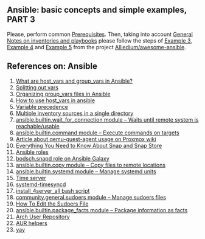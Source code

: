 ## Ansible: basic concepts and simple examples, PART 3 ##

Please, perform common [Prerequisites](https://github.com/Alliedium/awesome-ansible/tree/main/README.md#prerequisites).
Then, taking into account [General Notes on inventories and playbooks](https://github.com/Alliedium/awesome-ansible#2-general-notes-on-creating-your-own-custom-inventory-and-playbooks)
please follow the steps of [Example 3](https://github.com/Alliedium/awesome-ansible/blob/main/03-change-hostnames), [Example 4](https://github.com/Alliedium/awesome-ansible/blob/main/04-multiple-tasks-ubuntu) and [Example 5](https://github.com/Alliedium/awesome-ansible/blob/main/05-multiple-tasks-manjaro)
from the project [Alliedium/awesome-ansible](https://github.com/Alliedium/awesome-ansible/).

## References on: Ansible ##

1. [What are host_vars and group_vars in Ansible?](https://www.youtube.com/watch?v=ob2hbEyIlEo)
2. [Splitting out vars](https://docs.ansible.com/ansible/latest//inventory_guide/intro_inventory.html#splitting-out-vars)
3. [Organizing group_vars files in Ansible](https://medium.com/@toja/organizing-group-vars-files-in-ansible-2b5f5a1568b3)
4. [How to use host_vars in ansible](https://stackoverflow.com/questions/69039464/how-to-use-host-vars-in-ansible)
5. [Variable precedence](https://docs.ansible.com/ansible/latest/playbook_guide/playbooks_variables.html#understanding-variable-precedence)
6. [Multiple inventory sources in a single directory](https://docs.ansible.com/ansible/latest/inventory_guide/intro_inventory.html#inventory-directory)
7. [ansible.builtin.wait_for_connection module – Waits until remote system is reachable/usable](https://docs.ansible.com/ansible/latest/collections/ansible/builtin/wait_for_connection_module.html)
8. [ansible.builtin.command module – Execute commands on targets](https://docs.ansible.com/ansible/latest/collections/ansible/builtin/command_module.html)
9. [Article about qemu-guest-agent usage on Proxmox wiki](https://pve.proxmox.com/wiki/Qemu-guest-agent)
10. [Everything You Need to Know About Snap and Snap Store](https://www.makeuseof.com/everything-you-need-to-know-about-snap-and-snap-store/)
11. [Ansible roles](https://docs.ansible.com/ansible/latest/playbook_guide/playbooks_reuse_roles.html)
12. [bodsch.snapd role on Ansible Galaxy](https://galaxy.ansible.com/bodsch/snapd)
13. [ansible.builtin.copy module – Copy files to remote locations](https://docs.ansible.com/ansible/latest/collections/ansible/builtin/copy_module.html)
14. [ansible.builtin.systemd module – Manage systemd units](https://docs.ansible.com/ansible/latest/collections/ansible/builtin/systemd_module.html)
15. [Time server](https://en.wikipedia.org/wiki/Time_server)
16. [systemd-timesyncd](https://wiki.archlinux.org/title/systemd-timesyncd)
16. [install_4server_all bash script](https://github.com/Alliedium/awesome-linux-config/blob/master/manjaro/basic/install_4server_all.sh)
17. [community.general.sudoers module – Manage sudoers files](https://docs.ansible.com/ansible/latest/collections/community/general/sudoers_module.html)
18. [How To Edit the Sudoers File](https://www.digitalocean.com/community/tutorials/how-to-edit-the-sudoers-file)
19. [ansible.builtin.package_facts module – Package information as facts](https://docs.ansible.com/ansible/latest/collections/ansible/builtin/package_facts_module.html)
20. [Arch User Repository](https://wiki.archlinux.org/title/Arch_User_Repository)
21. [AUR helpers](https://wiki.archlinux.org/title/AUR_helpers)
22. [yay](https://aur.archlinux.org/packages/yay)